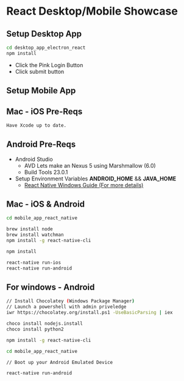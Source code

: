 # React Desktop/Mobile Showcase

## Setup Desktop App

```bash
cd desktop_app_electron_react
npm install
```

  * Click the Pink Login Button
  * Click submit button

## Setup Mobile App

## Mac - iOS Pre-Reqs
```bash
Have Xcode up to date.
```

## Android Pre-Reqs
  * Android Studio
      * AVD Lets make an Nexus 5 using Marshmallow (6.0)
      * Build Tools 23.0.1
  * Setup Environment Variables __ANDROID_HOME__ && __JAVA_HOME__
      * [React Native Windows Guide (For more details)](https://facebook.github.io/react-native/docs/getting-started.html#content)

## Mac - iOS & Android
```bash
cd mobile_app_react_native

brew install node
brew install watchman
npm install -g react-native-cli

npm install

react-native run-ios
react-native run-android
```

## For windows - Android


```bash
// Install Chocolatey (Windows Package Manager)
// Launch a powershell with admin priveledge
iwr https://chocolatey.org/install.ps1 -UseBasicParsing | iex

choco install nodejs.install
choco install python2

npm install -g react-native-cli

cd mobile_app_react_native

// Boot up your Android Emulated Device

react-native run-android

```




